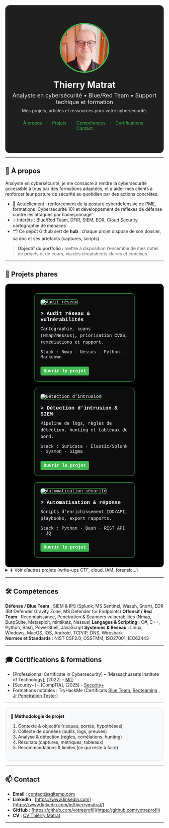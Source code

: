 <!--
README.md – Portfolio cybersécurité (style visuel à la Malachi Gamblin)
Mode d’emploi :
1) Copiez tout ce fichier dans votre README.md de repo GitHub.
2) Remplacez les zones [ENTRE CROCHETS] par vos infos.
3) Placez vos images dans /assets/ (profilepic.jpg, project*.png, logos…).
4) Si certains styles HTML sont trop “stricts” pour GitHub Mobile, utilisez la SECTION DE SECOURS (pur Markdown) plus bas.
-->

<!-- ===== HERO / BANNIÈRE ===== -->
<div align="center" style="background:#1f1f1f; padding:56px 20px; color:#fff; border-radius:14px;">
  <img src="assets/profilepic.jpg" alt="Photo de [VOTRE NOM]" width="150" style="border-radius:50%; border:4px solid #3fb950;">
  <h1 style="margin:18px 0 6px;">Thierry Matrat</h1>
  <p style="margin:0; font-size:18px; opacity:.9;">Analyste en cybersécurité • Blue/Red Team • Support techique et formation</p>
  <p style="margin:8px 0 0; font-size:14px; opacity:.85;">Mes projets, articles et ressources pour votre cybersécurité.</p>
  
  <!-- mini navigation -->
  <p style="margin-top:22px;">
    <a href="#a-propos" style="color:#3fb950; text-decoration:none; margin:0 10px;">À propos</a> ·
    <a href="#projets" style="color:#3fb950; text-decoration:none; margin:0 10px;">Projets</a> ·
    <a href="#competences" style="color:#3fb950; text-decoration:none; margin:0 10px;">Compétences</a> ·
    <a href="#certifications" style="color:#3fb950; text-decoration:none; margin:0 10px;">Certifications</a> ·
    <a href="#contact" style="color:#3fb950; text-decoration:none; margin:0 10px;">Contact</a>
  </p>
</div>

---

<!-- ===== À PROPOS ===== -->
<h2 id="a-propos">👋 À propos</h2>

Analyste en cybersécurité, je me consacre à rendre la cybersécurité accessible à tous par des formations adaptées, et à aider mes clients à renforcer leur posture de sécurité au quotidien par des actions concrètes.


- 🔭 Actuellement : renforcement de la posture cyberdefensive de PME, formations 'Cybersécurité 101 et développement de réflexes de défense contre les attaques par hameçonnage'  
- 💡 Intérêts : Blue/Red Team, DFIR, SIEM, EDR, Cloud Security, cartographie de menaces  
- 🗂️ Ce dépôt Github sert de **hub** : chaque projet dispose de son dossier, sa doc et ses artefacts (captures, scripts)

> **Objectif du portfolio :** mettre à disposition l'ensemble de mes notes de projets et de cours, via des cheatsheets claires et concises.

---

<!-- ===== PROJETS (cartes) ===== -->
<h2 id="projets">🧩 Projets phares</h2>

<!-- SECTION PROJETS PHARES – ALIGNEMENT 3 CARTES & TEXTE BLANC -->
<div style="display:flex; flex-wrap:wrap; justify-content:center; gap:20px; background-color:#000; padding:30px; border-radius:12px;">

  <!-- CARTE 1 -->
  <div style="flex:1 1 300px; min-width:220px; max-width:280px; background-color:#0d0d0d; border:1px solid #3fb950; border-radius:10px; padding:18px; color:#ffffff; font-family:'Courier New', monospace; box-shadow:0 0 10px rgba(63,185,80,0.2); text-align:left;">
    <img src="assets/project1.png" alt="Audit réseau" style="width:100%; border-radius:6px; margin-bottom:12px; border:1px solid #3fb950;">
    <h3 style="margin:6px 0 10px; color:#ffffff;">> Audit réseau & vulnérabilités</h3>
    <p style="margin:0 0 12px; line-height:1.5;">Cartographie, scans (Nmap/Nessus), priorisation CVSS, remédiations et rapport.</p>
    <p style="margin:0 0 12px; font-size:14px; opacity:.9;">Stack : Nmap · Nessus · Python · Markdown</p>
    <a href="projects/projet-audit-reseau/" style="display:inline-block; margin-top:10px; padding:6px 10px; background-color:#3fb950; color:#ffffff; text-decoration:none; border-radius:4px; font-weight:bold;">Ouvrir le projet</a>
  </div>

  <!-- CARTE 2 -->
  <div style="flex:1 1 300px; min-width:220px; max-width:280px; background-color:#0d0d0d; border:1px solid #3fb950; border-radius:10px; padding:18px; color:#ffffff; font-family:'Courier New', monospace; box-shadow:0 0 10px rgba(63,185,80,0.2); text-align:left;">
    <img src="assets/project2.png" alt="Détection d’intrusion" style="width:100%; border-radius:6px; margin-bottom:12px; border:1px solid #3fb950;">
    <h3 style="margin:6px 0 10px; color:#ffffff;">> Détection d’intrusion & SIEM</h3>
    <p style="margin:0 0 12px; line-height:1.5;">Pipeline de logs, règles de détection, hunting et tableaux de bord.</p>
    <p style="margin:0 0 12px; font-size:14px; opacity:.9;">Stack : Suricata · Elastic/Splunk · Sysmon · Sigma</p>
    <a href="projects/projet-detection-intrusion/" style="display:inline-block; margin-top:10px; padding:6px 10px; background-color:#3fb950; color:#ffffff; text-decoration:none; border-radius:4px; font-weight:bold;">Ouvrir le projet</a>
  </div>

  <!-- CARTE 3 -->
  <div style="flex:1 1 300px; min-width:220px; max-width:280px; background-color:#0d0d0d; border:1px solid #3fb950; border-radius:10px; padding:18px; color:#ffffff; font-family:'Courier New', monospace; box-shadow:0 0 10px rgba(63,185,80,0.2); text-align:left;">
    <img src="assets/project3.png" alt="Automatisation sécurité" style="width:100%; border-radius:6px; margin-bottom:12px; border:1px solid #3fb950;">
    <h3 style="margin:6px 0 10px; color:#ffffff;">> Automatisation & réponse</h3>
    <p style="margin:0 0 12px; line-height:1.5;">Scripts d’enrichissement IOC/API, playbooks, export rapports.</p>
    <p style="margin:0 0 12px; font-size:14px; opacity:.9;">Stack : Python · Bash · REST API · JQ</p>
    <a href="projects/projet-automation/" style="display:inline-block; margin-top:10px; padding:6px 10px; background-color:#3fb950; color:#ffffff; text-decoration:none; border-radius:4px; font-weight:bold;">Ouvrir le projet</a>
  </div>

</div>


<details>
<summary>➕ Voir d’autres projets (write-ups CTF, cloud, IAM, forensic…)</summary>

- [Write-ups CTF – réseau & web](projects/ctf-writeups/README.md)
- [Durcissement Windows/Linux](projects/hardening/README.md)
- [Sécurité Cloud (IAM/Policies)](projects/cloud-security/README.md)
- [Forensic & DFIR notes](projects/dfir/README.md)

</details>

---

<!-- ===== COMPÉTENCES ===== -->
<h2 id="competences">🛠️ Compétences</h2>

**Défense / Blue Team** : SIEM & IPS (Splunk, MS Sentinel, Wazuh, Snort), EDR (Bit Defender Gravity Zone, MS Defender for Endpoints)
**Offensif / Red Team** : Reconnaissance, Penetration & Scanners vulnerabilites (Nmap, BurpSuite, Metasploit, mimikatz, Nessus)
**Langages & Scripting** : C#, C++, Python, Bash, PowerShell, JavaScript
**Systèmes & Réseau** : Linux, Windows, MacOS, iOS, Android, TCP/IP, DNS, Wireshark  
**Normes et Standards** : NIST CSF2.0, OSSTMM, ISO27001, IEC62443

---

<!-- ===== CERTIFICATIONS ===== -->
<h2 id="certifications">🎓 Certifications & formations</h2>

- [Professionnal Certificate in Cybersecurity] – [Massachussets Institute of Technology], [2022] – [MIT](https://certificates.emeritus.org/551ef89b-003f-456c-b6ae-f3fac29734db#acc.oCvBfZWQ) 
- [Security+] – [CompTIA], [2025] -  [Security+](https://www.credly.com/badges/64372dff-c123-469f-8ef0-38c62923a272) 
- Formations notables : TryHackMe (Certificats [Blue Team](https://tryhackme-certificates.s3-eu-west-1.amazonaws.com/THM-ZVVQEKCLAQ.pdf), [Redteaming](https://tryhackme-certificates.s3-eu-west-1.amazonaws.com/THM-KGKMGGWDIB.pdf) , [Jr Penetration Tester](https://tryhackme-certificates.s3-eu-west-1.amazonaws.com/THM-CVEG9XZNC6.pdf))

---

<div style="background:#f6f8fa; padding:18px 16px; border:1px solid #e5e7eb; border-radius:12px;">
  <strong>📐 Méthodologie de projet</strong>
  <ol>
    <li>Contexte & objectifs (risques, portée, hypothèses)</li>
    <li>Collecte de données (outils, logs, preuves)</li>
    <li>Analyse & détection (règles, corrélations, hunting)</li>
    <li>Résultats (captures, métriques, tableaux)</li>
    <li>Recommandations & limites (ce qui reste à faire)</li>
  </ol>
</div>

---

<h2 id="contact">📫 Contact</h2>

- **Email** : contact@sqltemp.com  
- **LinkedIn** : [https://www.linkedin.com](https://www.linkedin.com/in/thierrymatrat/)
- **GitHub** : [https://github.com/votreprofil](https://github.com/votreprofil)  
- **CV** : [CV Thierry Matrat](assets/CV_ThierryMatrat.pdf)

---

